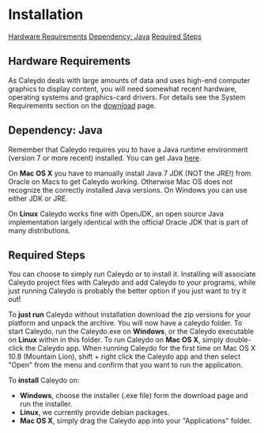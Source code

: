 # Installation

[Hardware Requirements](#Hardware_Requirements)
[Dependency: Java](#Dependency:_Java)
[Required Steps](#Required_Steps)

## Hardware Requirements
As Caleydo deals with large amounts of data and uses high-end computer graphics to display content, you will need somewhat recent hardware, operating systems and graphics-card drivers. For details see the System Requirements section on the [download](http://www.icg.tugraz.at/project/caleydo/download-caleydo) page.

## Dependency: Java
Remember that Caleydo requires you to have a Java runtime environment (version 7 or more recent) installed. You can get Java [here](http://www.oracle.com/technetwork/java/javase/downloads/jdk7-downloads-1880260.html).

On **Mac OS X** you have to manually install Java 7 JDK (NOT the JRE!) from Oracle on Macs to get Caleydo working. Otherwise Mac OS does not recognize the correctly installed Java versions. On Windows you can use either JDK or JRE. 

On **Linux** Caleydo works fine with OpenJDK, an open source Java implementation largely identical with the official Oracle JDK that is part of many distributions. 

## Required Steps
You can choose to simply run Caleydo or to install it. Installing will associate Caleydo project files with Caleydo and add Caleydo to your programs, while just running Caleydo is probably the better option if you just want to try it out!

To **just run** Caleydo without installation download the zip versions for your platform and unpack the archive. You will now have a caleydo folder. To start Caleydo, run the Caleydo.exe on **Windows**, or the Caleydo executable on **Linux** within in this folder. To run Caleydo on **Mac OS X**, simply double-click the Caleydo app. When running Caleydo for the first time on Mac OS X 10.8 (Mountain Lion), shift + right click the Caleydo app and then select "Open" from the menu and confirm that you want to run the application.

To **install** Caleydo on:
 * **Windows**, choose the installer (.exe file) form the download page and run the installer. 
 * **Linux**, we currently provide debian packages. 
 * **Mac OS X**, simply drag the Caleydo app into your "Applications" folder.
